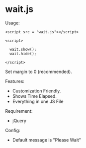 wait.js
=======

Usage:

```
<script src = "wait.js"></script>

<script>

  wait.show();
  wait.hide();
  
</script>
```
Set <body> margin to 0 (recommended).

Features:
 
 - Customization Friendly.
 - Shows Time Elapsed.
 - Everything in one JS File

Requirement: 
 
 - jQuery

Config:

 - Default message is "Please Wait"
